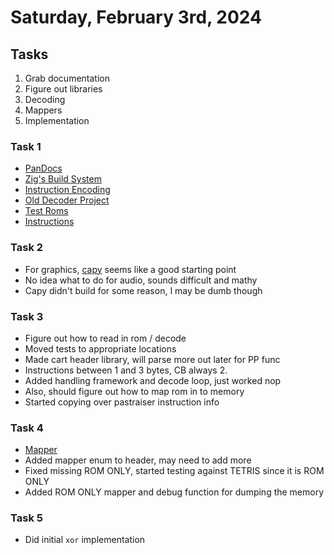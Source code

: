 # Saturday, February 3rd, 2024

## Tasks

1. Grab documentation
2. Figure out libraries
3. Decoding
4. Mappers
5. Implementation

### Task 1
  - [PanDocs](https://gbdev.io/pandocs/)
  - [Zig's Build System](https://ziglang.org/learn/build-system/)
  - [Instruction Encoding](https://www.pastraiser.com/cpu/gameboy/gameboy_opcodes.html)
  - [Old Decoder Project](https://github.com/awjnsn/gbdump)
  - [Test Roms](https://github.com/c-sp/gameboy-test-roms)
  - [Instructions](https://rgbds.gbdev.io/docs/v0.7.0/gbz80.7)

### Task 2
  - For graphics, [capy](https://capy-ui.org) seems like a good starting point
  - No idea what to do for audio, sounds difficult and mathy
  - Capy didn't build for some reason, I may be dumb though

### Task 3
  - Figure out how to read in rom / decode
  - Moved tests to appropriate locations
  - Made cart header library, will parse more out later for PP func
  - Instructions between 1 and 3 bytes, CB always 2.
  - Added handling framework and decode loop, just worked nop
  - Also, should figure out how to map rom in to memory
  - Started copying over pastraiser instruction info

### Task 4
  - [Mapper](https://gbdev.io/pandocs/MBCs.html)
  - Added mapper enum to header, may need to add more
  - Fixed missing ROM ONLY, started testing against TETRIS since it is ROM ONLY
  - Added ROM ONLY mapper and debug function for dumping the memory

### Task 5
  - Did initial `xor` implementation
